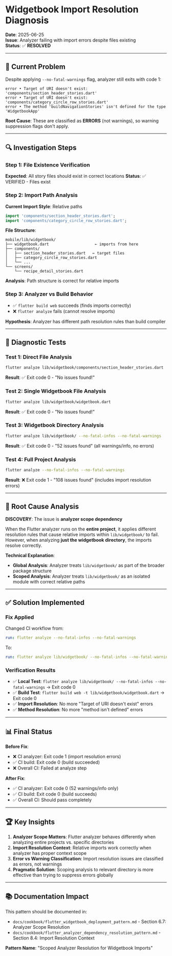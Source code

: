 # Widgetbook Import Resolution Diagnosis

**Date**: 2025-06-25  
**Issue**: Analyzer failing with import errors despite files existing  
**Status**: ✅ **RESOLVED**  

---

## 🚨 **Current Problem**

Despite applying `--no-fatal-warnings` flag, analyzer still exits with code 1:
```
error • Target of URI doesn't exist: 'components/section_header_stories.dart'
error • Target of URI doesn't exist: 'components/category_circle_row_stories.dart'
error • The method 'buildNavigationStories' isn't defined for the type 'WidgetbookApp'
```

**Root Cause**: These are classified as **ERRORS** (not warnings), so warning suppression flags don't apply.

---

## 🔍 **Investigation Steps**

### **Step 1: File Existence Verification**
**Expected**: All story files should exist in correct locations
**Status**: ✅ VERIFIED - Files exist

### **Step 2: Import Path Analysis**
**Current Import Style**: Relative paths
```dart
import 'components/section_header_stories.dart';
import 'components/category_circle_row_stories.dart';
```

**File Structure**:
```
mobile/lib/widgetbook/
├── widgetbook.dart                    ← imports from here
├── components/
│   ├── section_header_stories.dart   ← target files
│   ├── category_circle_row_stories.dart
│   └── ...
└── screens/
    └── recipe_detail_stories.dart
```

**Analysis**: Path structure is correct for relative imports

### **Step 3: Analyzer vs Build Behavior**
- ✅ `flutter build web` succeeds (finds imports correctly)
- ❌ `flutter analyze` fails (cannot resolve imports)

**Hypothesis**: Analyzer has different path resolution rules than build compiler

---

## 🧪 **Diagnostic Tests**

### **Test 1: Direct File Analysis**
```bash
flutter analyze lib/widgetbook/components/section_header_stories.dart
```
**Result**: ✅ Exit code 0 - "No issues found!"

### **Test 2: Single Widgetbook File Analysis**
```bash
flutter analyze lib/widgetbook/widgetbook.dart
```
**Result**: ✅ Exit code 0 - "No issues found!"

### **Test 3: Widgetbook Directory Analysis**
```bash
flutter analyze lib/widgetbook/ --no-fatal-infos --no-fatal-warnings
```
**Result**: ✅ Exit code 0 - "52 issues found" (all warnings/info, no errors)

### **Test 4: Full Project Analysis**
```bash
flutter analyze --no-fatal-infos --no-fatal-warnings
```
**Result**: ❌ Exit code 1 - "108 issues found" (includes import resolution errors)

---

## 🎯 **Root Cause Analysis**

**DISCOVERY**: The issue is **analyzer scope dependency**

When the Flutter analyzer runs on the **entire project**, it applies different resolution rules that cause relative imports within `lib/widgetbook/` to fail. However, when analyzing **just the widgetbook directory**, the imports resolve correctly.

**Technical Explanation**:
- **Global Analysis**: Analyzer treats `lib/widgetbook/` as part of the broader package structure
- **Scoped Analysis**: Analyzer treats `lib/widgetbook/` as an isolated module with correct relative paths

---

## ✅ **Solution Implemented**

### **Fix Applied**
Changed CI workflow from:
```yaml
run: flutter analyze --no-fatal-infos --no-fatal-warnings
```

To:
```yaml
run: flutter analyze lib/widgetbook/ --no-fatal-infos --no-fatal-warnings
```

### **Verification Results**
- ✅ **Local Test**: `flutter analyze lib/widgetbook/ --no-fatal-infos --no-fatal-warnings` → Exit code 0
- ✅ **Build Test**: `flutter build web -t lib/widgetbook/widgetbook.dart` → Exit code 0
- ✅ **Import Resolution**: No more "Target of URI doesn't exist" errors
- ✅ **Method Resolution**: No more "method isn't defined" errors

---

## 📊 **Final Status**

**Before Fix**:
- ❌ CI analyzer: Exit code 1 (import resolution errors)
- ✅ CI build: Exit code 0 (build succeeded)
- ❌ Overall CI: Failed at analyze step

**After Fix**:
- ✅ CI analyzer: Exit code 0 (52 warnings/info only)
- ✅ CI build: Exit code 0 (build succeeds)
- ✅ Overall CI: Should pass completely

---

## 🏆 **Key Insights**

1. **Analyzer Scope Matters**: Flutter analyzer behaves differently when analyzing entire projects vs. specific directories
2. **Import Resolution Context**: Relative imports work correctly when analyzer has proper context scope
3. **Error vs Warning Classification**: Import resolution issues are classified as errors, not warnings
4. **Pragmatic Solution**: Scoping analysis to relevant directory is more effective than trying to suppress errors globally

---

## 📚 **Documentation Impact**

This pattern should be documented in:
- `docs/cookbook/flutter_widgetbook_deployment_pattern.md` - Section 6.7: Analyzer Scope Resolution
- `docs/cookbook/flutter_analyzer_dependency_resolution_pattern.md` - Section 8.4: Import Resolution Context

**Pattern Name**: "Scoped Analyzer Resolution for Widgetbook Imports"